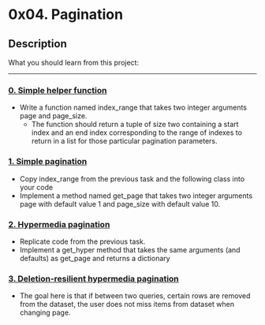 # 0x04. Pagination

## Description
What you should learn from this project:

---

### [0. Simple helper function](./0-simple_helper_function.py)
* Write a function named index_range that takes two integer arguments page and page_size.
  * The function should return a tuple of size two containing a start index and an end index corresponding to the range of indexes to return in a list for those particular pagination parameters. 

### [1. Simple pagination](./1-simple_pagination.py)
* Copy index_range from the previous task and the following class into your code  
 * Implement a method named get_page that takes two integer arguments page with default value 1 and page_size with default value 10.


### [2. Hypermedia pagination](./2-hypermedia_pagination.py)
* Replicate code from the previous task.
* Implement a get_hyper method that takes the same arguments (and defaults) as get_page and returns a dictionary 

### [3. Deletion-resilient hypermedia pagination](./3-hypermedia_del_pagination.py)
* The goal here is that if between two queries, certain rows are removed from the dataset, the user does not miss items from dataset when changing page.

